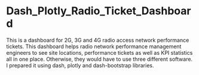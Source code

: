 # Dash_Plotly_Radio_Ticket_Dashboard
This is a dashboard for 2G, 3G and 4G radio access network performance tickets. This dashboard helps radio network performance management engineers to see site locations, performance tickets as well as KPI statistics all in one place. Otherwise, they would have to use three different software. I prepared it using dash, plotly and dash-bootstrap libraries.
